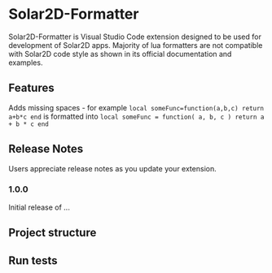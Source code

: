 # Solar2D-Formatter

Solar2D-Formatter is Visual Studio Code extension designed to be used for development of Solar2D apps. Majority of lua formatters are not compatible with Solar2D code style as shown in its official documentation and examples.

## Features

Adds missing spaces - for example `local someFunc=function(a,b,c) return a+b*c end` is formatted into `local someFunc = function( a, b, c ) return a + b * c end`

## Release Notes

Users appreciate release notes as you update your extension.

### 1.0.0

Initial release of ...

## Project structure

## Run tests